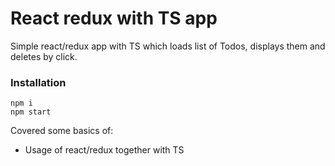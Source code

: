 # React redux with TS app

Simple react/redux app with TS which loads list of Todos, displays them and deletes by click.

### Installation

```
npm i
npm start
```

Covered some basics of:

- Usage of react/redux together with TS
